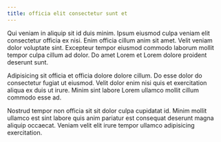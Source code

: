 ```yaml
---
title: officia elit consectetur sunt et
---
```


Qui veniam in aliquip sit id duis minim. Ipsum eiusmod culpa veniam elit consectetur officia ex nisi. Enim officia cillum anim sit amet. Velit veniam dolor voluptate sint. Excepteur tempor eiusmod commodo laborum mollit tempor culpa cillum ad dolor. Do amet Lorem et Lorem dolore proident deserunt sunt.

Adipisicing sit officia et officia dolore dolore cillum. Do esse dolor do consectetur fugiat ut eiusmod. Velit dolor enim nisi quis et exercitation aliqua ex duis ut irure. Minim sint labore Lorem ullamco mollit cillum commodo esse ad.

Nostrud tempor non officia sit sit dolor culpa cupidatat id. Minim mollit ullamco est sint labore quis anim pariatur est consequat deserunt magna aliquip occaecat. Veniam velit elit irure tempor ullamco adipisicing exercitation.